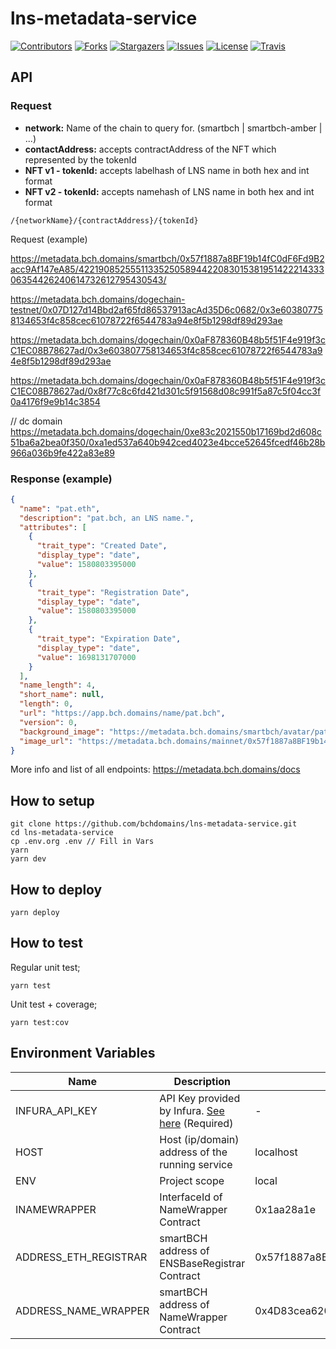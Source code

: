# lns-metadata-service

[![Contributors][contributors-shield]][contributors-url]
[![Forks][forks-shield]][forks-url]
[![Stargazers][stars-shield]][stars-url]
[![Issues][issues-shield]][issues-url]
[![License][license-shield]][license-url]
[![Travis][travis-shield]][travis-url]

## API


### Request
- __network:__ Name of the chain to query for. (smartbch | smartbch-amber | ...)
- __contactAddress:__ accepts contractAddress of the NFT which represented by the tokenId
- __NFT v1 - tokenId:__ accepts labelhash of LNS name in both hex and int format
- __NFT v2 - tokenId:__ accepts namehash of LNS name in both hex and int format

```
/{networkName}/{contractAddress}/{tokenId}
```

Request (example)

https://metadata.bch.domains/smartbch/0x57f1887a8BF19b14fC0dF6Fd9B2acc9Af147eA85/42219085255511335250589442208301538195142221433306354426240614732612795430543/

https://metadata.bch.domains/dogechain-testnet/0x07D127d14Bbd2af65fd86537913acAd35D6c0682/0x3e603807758134653f4c858cec61078722f6544783a94e8f5b1298df89d293ae


https://metadata.bch.domains/dogechain/0x0aF878360B48b5f51F4e919f3cC1EC08B78627ad/0x3e603807758134653f4c858cec61078722f6544783a94e8f5b1298df89d293ae

https://metadata.bch.domains/dogechain/0x0aF878360B48b5f51F4e919f3cC1EC08B78627ad/0x8f77c8c6fd421d301c5f91568d08c991f5a87c5f04cc3f0a4176f9e9b14c3854

// dc domain
https://metadata.bch.domains/dogechain/0xe83c2021550b17169bd2d608c51ba6a2bea0f350/0xa1ed537a640b942ced4023e4bcce52645fcedf46b28b966a036b9fe422a83e89

### Response (example)

```json
{
  "name": "pat.eth",
  "description": "pat.bch, an LNS name.",
  "attributes": [
    {
      "trait_type": "Created Date",
      "display_type": "date",
      "value": 1580803395000
    },
    {
      "trait_type": "Registration Date",
      "display_type": "date",
      "value": 1580803395000
    },
    {
      "trait_type": "Expiration Date",
      "display_type": "date",
      "value": 1698131707000
    }
  ],
  "name_length": 4,
  "short_name": null,
  "length": 0,
  "url": "https://app.bch.domains/name/pat.bch",
  "version": 0,
  "background_image": "https://metadata.bch.domains/smartbch/avatar/pat.bch",
  "image_url": "https://metadata.bch.domains/mainnet/0x57f1887a8BF19b14fC0dF6Fd9B2acc9Af147eA85/0x5d5727cb0fb76e4944eafb88ec9a3cf0b3c9025a4b2f947729137c5d7f84f68f/image"
}

```

More info and list of all endpoints: https://metadata.bch.domains/docs


## How to setup

```
git clone https://github.com/bchdomains/lns-metadata-service.git
cd lns-metadata-service
cp .env.org .env // Fill in Vars
yarn
yarn dev
```


## How to deploy

```
yarn deploy
```


## How to test

Regular unit test;
```
yarn test
```

Unit test + coverage;
```
yarn test:cov
```


## Environment Variables

| Name | Description | Default value | Options |
| ---- | ----------- | ------------- | ------- |
| INFURA_API_KEY | API Key provided by Infura. [See here](https://infura.io/docs/gettingStarted/projectSecurity) (Required) | - | - |
| HOST | Host (ip/domain) address of the running service | localhost | - | No |
| ENV | Project scope | local | local/prod |
| INAMEWRAPPER | InterfaceId of NameWrapper Contract | 0x1aa28a1e | - |
| ADDRESS_ETH_REGISTRAR | smartBCH address of ENSBaseRegistrar Contract | 0x57f1887a8BF19b14fC0dF6Fd9B2acc9Af147eA85 | - |
| ADDRESS_NAME_WRAPPER | smartBCH address of NameWrapper Contract | 0x4D83cea620E3864F912046b73bB3a6c04Da75990 | - |


<!-- MARKDOWN LINKS & IMAGES -->
<!-- https://www.markdownguide.org/basic-syntax/#reference-style-links -->
[contributors-shield]: https://img.shields.io/github/contributors/bchdomains/lns-metadata-service.svg?style=for-the-badge
[contributors-url]: https://github.com/bchdomains/lns-metadata-service/graphs/contributors
[forks-shield]: https://img.shields.io/github/forks/bchdomains/lns-metadata-service.svg?style=for-the-badge
[forks-url]: https://github.com/mdtanrikulu/bchdomains/lns-metadata-service/members
[stars-shield]: https://img.shields.io/github/stars/bchdomains/lns-metadata-service.svg?style=for-the-badge
[stars-url]: https://github.com/bchdomains/lns-metadata-service/stargazers
[issues-shield]: https://img.shields.io/github/issues/bchdomains/lns-metadata-service.svg?style=for-the-badge
[issues-url]: https://github.com/bchdomains/lns-metadata-service/issues
[license-shield]: https://img.shields.io/github/license/bchdomains/lns-metadata-service.svg?style=for-the-badge
[license-url]: https://github.com/bchdomains/lns-metadata-service/blob/master/LICENSE
[travis-shield]: https://img.shields.io/travis/com/bchdomains/lns-metadata-service/master?style=for-the-badge
[travis-url]: https://travis-ci.com/github/bchdomains/lns-metadata-service
